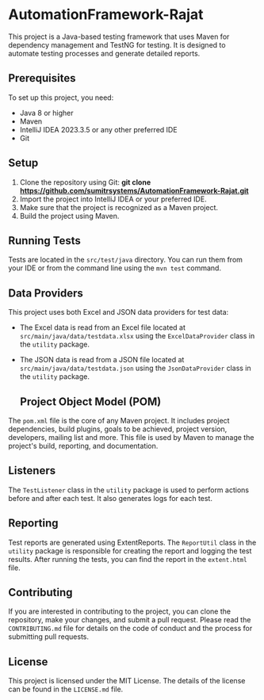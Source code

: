 ﻿# AutomationFramework-Rajat

This project is a Java-based testing framework that uses Maven for dependency management and TestNG for testing. It is designed to automate testing processes and generate detailed reports.

## Prerequisites

To set up this project, you need:

- Java 8 or higher
- Maven
- IntelliJ IDEA 2023.3.5 or any other preferred IDE
- Git

## Setup

1. Clone the repository using Git:
**git clone https://github.com/sumitrsystems/AutomationFramework-Rajat.git**
2. Import the project into IntelliJ IDEA or your preferred IDE.
3. Make sure that the project is recognized as a Maven project.
4. Build the project using Maven.

## Running Tests

Tests are located in the `src/test/java` directory. You can run them from your IDE or from the command line using the `mvn test` command.

## Data Providers

This project uses both Excel and JSON data providers for test data:

- The Excel data is read from an Excel file located at `src/main/java/data/testdata.xlsx` using the `ExcelDataProvider` class in the `utility` package.
- The JSON data is read from a JSON file located at `src/main/java/data/testdata.json` using the `JsonDataProvider` class in the `utility` package.

  ## Project Object Model (POM)

The `pom.xml` file is the core of any Maven project. It includes project dependencies, build plugins, goals to be achieved, project version, developers, mailing list and more. This file is used by Maven to manage the project's build, reporting, and documentation.

## Listeners

The `TestListener` class in the `utility` package is used to perform actions before and after each test. It also generates logs for each test.

## Reporting

Test reports are generated using ExtentReports. The `ReportUtil` class in the `utility` package is responsible for creating the report and logging the test results. After running the tests, you can find the report in the `extent.html` file.

## Contributing

If you are interested in contributing to the project, you can clone the repository, make your changes, and submit a pull request. Please read the `CONTRIBUTING.md` file for details on the code of conduct and the process for submitting pull requests.

## License

This project is licensed under the MIT License. The details of the license can be found in the `LICENSE.md` file.
